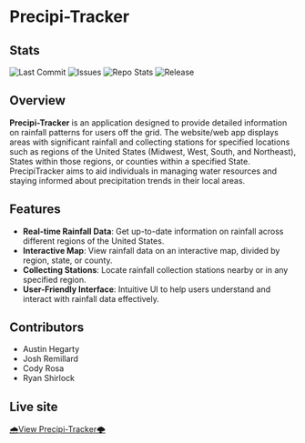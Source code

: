 # Precipi-Tracker
## Stats
![Last Commit](https://img.shields.io/github/last-commit/ccrdev/precipitracker)
![Issues](https://img.shields.io/github/issues/ccrdev/precipitracker)
![Repo Stats](https://img.shields.io/github/repo-size/ccrdev/precipitracker)
![Release](https://img.shields.io/github/v/release/ccrdev/precipitracker)


## Overview 
**Precipi-Tracker** is an application designed to provide detailed information on rainfall patterns for users off the grid. The website/web app displays areas with significant rainfall and collecting stations for specified locations such as regions of the United States (Midwest, West, South, and Northeast), States within those regions, or counties within a specified State. PrecipiTracker aims to aid individuals in managing water resources and staying informed about precipitation trends in their local areas.

## Features

- **Real-time Rainfall Data**: Get up-to-date information on rainfall across different regions of the United States.
- **Interactive Map**: View rainfall data on an interactive map, divided by region, state, or county.
- **Collecting Stations**: Locate rainfall collection stations nearby or in any specified region.
- **User-Friendly Interface**: Intuitive UI to help users understand and interact with rainfall data effectively.

## Contributors
- Austin Hegarty
- Josh Remillard
- Cody Rosa
- Ryan Shirlock

## Live site
[🌧️View Precipi-Tracker🌩️](http://lemuria.cis.vermontstate.edu/ptracker/precipitracker/Code/)








